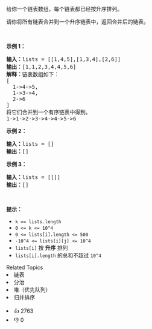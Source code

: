 <p>给你一个链表数组，每个链表都已经按升序排列。</p>

<p>请你将所有链表合并到一个升序链表中，返回合并后的链表。</p>

<p>&nbsp;</p>

<p><strong>示例 1：</strong></p>

<pre><strong>输入：</strong>lists = [[1,4,5],[1,3,4],[2,6]]
<strong>输出：</strong>[1,1,2,3,4,4,5,6]
<strong>解释：</strong>链表数组如下：
[
  1-&gt;4-&gt;5,
  1-&gt;3-&gt;4,
  2-&gt;6
]
将它们合并到一个有序链表中得到。
1-&gt;1-&gt;2-&gt;3-&gt;4-&gt;4-&gt;5-&gt;6
</pre>

<p><strong>示例 2：</strong></p>

<pre><strong>输入：</strong>lists = []
<strong>输出：</strong>[]
</pre>

<p><strong>示例 3：</strong></p>

<pre><strong>输入：</strong>lists = [[]]
<strong>输出：</strong>[]
</pre>

<p>&nbsp;</p>

<p><strong>提示：</strong></p>

<ul> 
 <li><code>k == lists.length</code></li> 
 <li><code>0 &lt;= k &lt;= 10^4</code></li> 
 <li><code>0 &lt;= lists[i].length &lt;= 500</code></li> 
 <li><code>-10^4 &lt;= lists[i][j] &lt;= 10^4</code></li> 
 <li><code>lists[i]</code> 按 <strong>升序</strong> 排列</li> 
 <li><code>lists[i].length</code> 的总和不超过 <code>10^4</code></li> 
</ul>

<div><div>Related Topics</div><div><li>链表</li><li>分治</li><li>堆（优先队列）</li><li>归并排序</li></div></div><br><div><li>👍 2763</li><li>👎 0</li></div>
